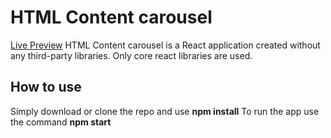 # HTML Content carousel

[Live Preview](https://stupefied-kowalevski-69c5cf.netlify.app//)
HTML Content carousel is a React application created without any third-party libraries. Only core react libraries are used.

## How to use

Simply download or clone the repo and use **npm install**
To run the app use the command **npm start**